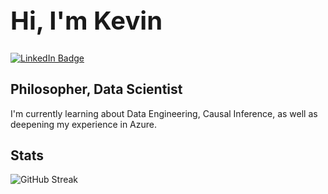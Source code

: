 <div id="header" align="left">
   <h1 style="font-size:40px;">Hi, I'm Kevin </h1>
</div>
<div id="badges" align="left">
  <a href="https://www.linkedin.com/in/kevin-kwasnik-3592511bb/)">
    <img src="https://img.shields.io/badge/LinkedIn-blue?style=for-the-badge&logo=linkedin&logoColor=white" alt="LinkedIn Badge"/>
  </a>

<div id="bio" align= "left">
  <h2>Philosopher, Data Scientist</h2>
  <p>I'm currently learning about Data Engineering, Causal Inference, as well as deepening my experience in Azure.</p>
</div>

<div id="stats" align = "left">
  <h2>Stats</h2>
  <img src="https://streak-stats.demolab.com?user=Kevin-Kwasnik&theme=transparent&fire=EB5454" alt="GitHub Streak"/>
</div>
